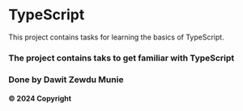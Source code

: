 # TypeScript

This project contains tasks for learning the basics of TypeScript.

### The project contains taks to get familiar with TypeScript

### Done by Dawit Zewdu Munie

#### &copy; 2024 Copyright
